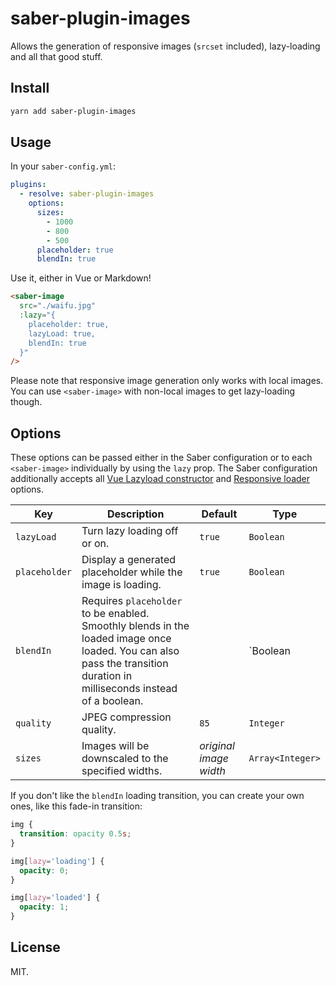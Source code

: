 # saber-plugin-images

Allows the generation of responsive images (`srcset` included), lazy-loading and all that good stuff.

## Install

```bash
yarn add saber-plugin-images
```

## Usage

In your `saber-config.yml`:

```yml
plugins:
  - resolve: saber-plugin-images
    options:
      sizes:
        - 1000
        - 800
        - 500
      placeholder: true
      blendIn: true
```

Use it, either in Vue or Markdown!

```html
<saber-image
  src="./waifu.jpg"
  :lazy="{
    placeholder: true,
    lazyLoad: true,
    blendIn: true
  }"
/>
```

Please note that responsive image generation only works with local images. You can use `<saber-image>` with non-local images to get lazy-loading though.

## Options

These options can be passed either in the Saber configuration or to each `<saber-image>` individually by using the `lazy` prop. The Saber configuration additionally accepts all [Vue Lazyload constructor](https://github.com/hilongjw/vue-lazyload#constructor-options) and [Responsive loader](https://github.com/herrstucki/responsive-loader) options.

| Key           | Description                                                                                                                                                            | Default                | Type                |
| ------------- | ---------------------------------------------------------------------------------------------------------------------------------------------------------------------- | ---------------------- | ------------------- |
| `lazyLoad`    | Turn lazy loading off or on.                                                                                                                                           | `true`                 | `Boolean`           |
| `placeholder` | Display a generated placeholder while the image is loading.                                                                                                            | `true`                 | `Boolean`           |
| `blendIn`     | Requires `placeholder` to be enabled. Smoothly blends in the loaded image once loaded. You can also pass the transition duration in milliseconds instead of a boolean. |                        | `Boolean | Integer` |
| `quality`     | JPEG compression quality.                                                                                                                                              | `85`                   | `Integer`           |
| `sizes`       | Images will be downscaled to the specified widths.                                                                                                                     | _original image width_ | `Array<Integer>`    |

If you don't like the `blendIn` loading transition, you can create your own ones, like this fade-in transition:

```css
img {
  transition: opacity 0.5s;
}

img[lazy='loading'] {
  opacity: 0;
}

img[lazy='loaded'] {
  opacity: 1;
}
```

## License

MIT.
